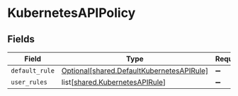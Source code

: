 # KubernetesAPIPolicy


## Fields

| Field                                                                                            | Type                                                                                             | Required                                                                                         | Description                                                                                      |
| ------------------------------------------------------------------------------------------------ | ------------------------------------------------------------------------------------------------ | ------------------------------------------------------------------------------------------------ | ------------------------------------------------------------------------------------------------ |
| `default_rule`                                                                                   | [Optional[shared.DefaultKubernetesAPIRule]](undefined/models/shared/defaultkubernetesapirule.md) | :heavy_minus_sign:                                                                               | N/A                                                                                              |
| `user_rules`                                                                                     | list[[shared.KubernetesAPIRule](undefined/models/shared/kubernetesapirule.md)]                   | :heavy_minus_sign:                                                                               | N/A                                                                                              |